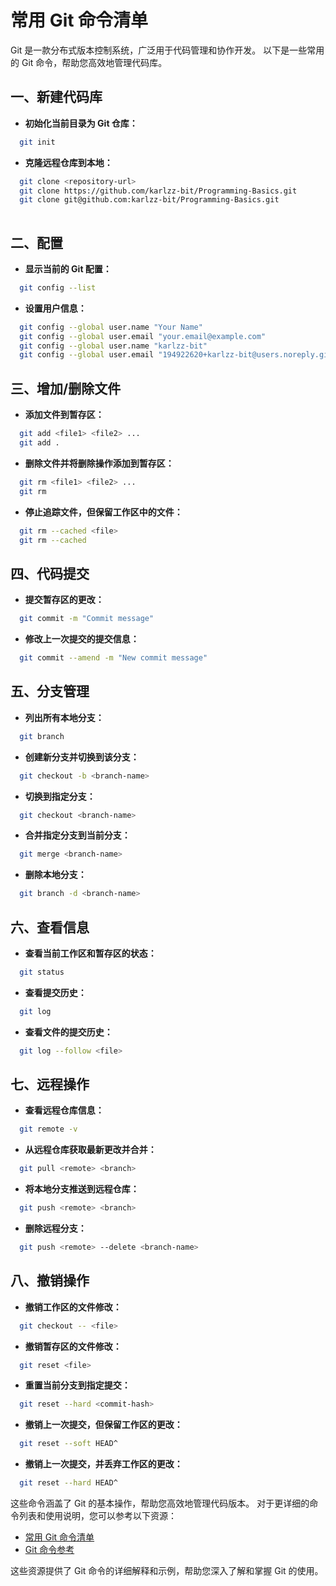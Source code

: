 # 常用 Git 命令清单

Git 是一款分布式版本控制系统，广泛用于代码管理和协作开发。
以下是一些常用的 Git 命令，帮助您高效地管理代码库。

## 一、新建代码库

- **初始化当前目录为 Git 仓库：**

  
```bash
  git init
  ```


- **克隆远程仓库到本地：**

  
```bash
  git clone <repository-url>
  git clone https://github.com/karlzz-bit/Programming-Basics.git
  git clone git@github.com:karlzz-bit/Programming-Basics.git
  
  ```


## 二、配置

- **显示当前的 Git 配置：**

  
```bash
  git config --list
  ```


- **设置用户信息：**

  
```bash
  git config --global user.name "Your Name"
  git config --global user.email "your.email@example.com"
  git config --global user.name "karlzz-bit"
  git config --global user.email "194922620+karlzz-bit@users.noreply.github.com"

  ```


## 三、增加/删除文件

- **添加文件到暂存区：**

  
```bash
  git add <file1> <file2> ...
  git add .
  ```


- **删除文件并将删除操作添加到暂存区：**

  
```bash
  git rm <file1> <file2> ...
  git rm
  ```


- **停止追踪文件，但保留工作区中的文件：**

  
```bash
  git rm --cached <file>
  git rm --cached
  ```


## 四、代码提交

- **提交暂存区的更改：**

  
```bash
  git commit -m "Commit message"
  ```


- **修改上一次提交的提交信息：**

  
```bash
  git commit --amend -m "New commit message"
  ```


## 五、分支管理

- **列出所有本地分支：**

  
```bash
  git branch
  ```


- **创建新分支并切换到该分支：**

  
```bash
  git checkout -b <branch-name>
  ```


- **切换到指定分支：**

  
```bash
  git checkout <branch-name>
  ```


- **合并指定分支到当前分支：**

  
```bash
  git merge <branch-name>
  ```


- **删除本地分支：**

  
```bash
  git branch -d <branch-name>
  ```


## 六、查看信息

- **查看当前工作区和暂存区的状态：**

  
```bash
  git status
  ```


- **查看提交历史：**

  
```bash
  git log
  ```


- **查看文件的提交历史：**

  
```bash
  git log --follow <file>
  ```


## 七、远程操作

- **查看远程仓库信息：**

  
```bash
  git remote -v
  ```


- **从远程仓库获取最新更改并合并：**

  
```bash
  git pull <remote> <branch>
  ```


- **将本地分支推送到远程仓库：**

  
```bash
  git push <remote> <branch>
  ```


- **删除远程分支：**

  
```bash
  git push <remote> --delete <branch-name>
  ```


## 八、撤销操作

- **撤销工作区的文件修改：**

  
```bash
  git checkout -- <file>
  ```


- **撤销暂存区的文件修改：**

  
```bash
  git reset <file>
  ```


- **重置当前分支到指定提交：**

  
```bash
  git reset --hard <commit-hash>
  ```


- **撤销上一次提交，但保留工作区的更改：**

  
```bash
  git reset --soft HEAD^
  ```


- **撤销上一次提交，并丢弃工作区的更改：**

  
```bash
  git reset --hard HEAD^
  ```


这些命令涵盖了 Git 的基本操作，帮助您高效地管理代码版本。
对于更详细的命令列表和使用说明，您可以参考以下资源：

- [常用 Git 命令清单](https://www.ruanyifeng.com/blog/2015/12/git-cheat-sheet.html)
- [Git 命令参考](https://git-scm.com/doc)

这些资源提供了 Git 命令的详细解释和示例，帮助您深入了解和掌握 Git 的使用。 